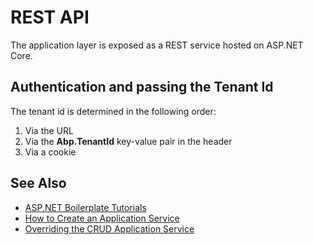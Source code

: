 # REST API
The application layer is exposed as a REST service hosted on ASP.NET Core.

## Authentication and passing the Tenant Id

The tenant id is determined in the following order:
1. Via the URL
2. Via the **Abp.TenantId** key-value pair in the header
3. Via a cookie

## See Also
* [ASP\.NET Boilerplate Tutorials](README.md)
* [How to Create an Application Service](applicationservice.md)
* [Overriding the CRUD Application Service](crudappservice.md)